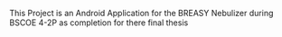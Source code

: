 This Project is an Android Application for the BREASY Nebulizer during BSCOE 4-2P as completion for there final thesis
